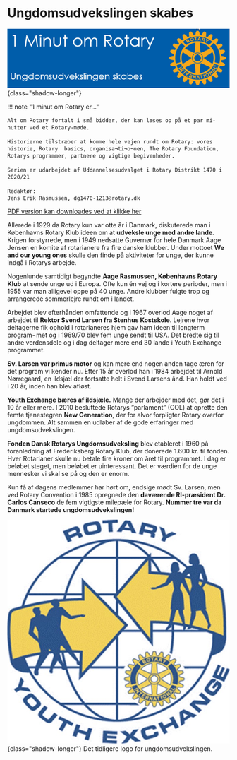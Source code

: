 # Ungdomsudvekslingen skabes

![Rotarys første år](images/ungdomsudveksling.jpg){class="shadow-longer"} 

!!! note "1 minut om Rotary er..."

    Alt om Rotary fortalt i små bidder, der kan læses op på et par mi-nutter ved et Rotary-møde.
    
    Historierne tilstræber at komme hele vejen rundt om Rotary: vores historie, Rotary  basics, organisa¬ti¬o¬nen, The Rotary Foundation, Rotarys programmer, partnere og vigtige begivenheder.
    
    Serien er udarbejdet af Uddannelsesudvalget i Rotary Distrikt 1470 i 2020/21
    
    Redaktør: 
    Jens Erik Rasmussen, dg1470-1213@rotary.dk


<a href=https://1minut.rotary.dk/pdf-versioner/1_minut_om_Rotary_Ungdomsudvekslingen_skabes.pdf target=_blank>PDF version kan downloades ved at klikke her</a>


Allerede i 1929 da Rotary kun var otte år i Danmark, diskuterede man i Københavns Rotary Klub ideen om at <strong>udveksle unge med andre lande</strong>. Krigen forstyrrede, men i 1949 nedsatte Guvernør for hele Danmark Aage Jensen en komite af rotarianere fra fire danske klubber. Under mottoet <strong>We and our young ones</strong> skulle den finde på aktiviteter for unge, der kunne indgå i Rotarys arbejde. 


Nogenlunde samtidigt begyndte <strong>Aage Rasmussen, Københavns Rotary Klub</strong> at sende unge ud i Europa. Ofte kun én vej og i kortere perioder, men i 1955 var man alligevel oppe på 40 unge. Andre klubber fulgte trop og arrangerede sommerlejre rundt om i landet. 


Arbejdet blev efterhånden omfattende og i 1967 overlod Aage noget af arbejdet til <strong>Rektor Svend Larsen fra Stenhus Kostskole</strong>. Lejrene hvor deltagerne fik ophold i rotarianeres hjem gav ham ideen til longterm program¬met og i 1969/70 blev fem unge sendt til USA. Det bredte sig til andre verdensdele og i dag deltager mere end 30 lande i Youth Exchange programmet. 


<strong>Sv. Larsen var primus motor</strong> og kan mere end nogen anden tage æren for det program vi kender nu. Efter 15 år overlod han i 1984 arbejdet til Arnold Nørregaard, en ildsjæl der fortsatte helt i Svend Larsens ånd. Han holdt ved i 20 år, inden han blev afløst.


<strong>Youth Exchange bæres af ildsjæle.</strong> Mange der arbejder med det, gør det i 10 år eller mere. I 2010 besluttede Rotarys ”parlament” (COL) at oprette den femte tjenestegren <strong>New Generation</strong>, der for alvor forpligter Rotary overfor ungdommen. Alt sammen en udløber af de gode erfaringer med ungdomsudvekslingen.


<strong>Fonden Dansk Rotarys Ungdomsudveksling</strong> blev etableret i 1960 på foranledning af Frederiksberg Rotary Klub, der donerede 1.600 kr. til fonden. Hver Rotarianer skulle nu betale fire kroner om året til programmet. I dag er beløbet steget, men beløbet er uinteressant. Det er værdien for de unge mennesker vi skal se på og den er enorm. 


Kun få af dagens medlemmer har hørt om, endsige mødt Sv. Larsen, men ved Rotary Convention i 1985 opregnede den <strong>daværende RI-præsident Dr. Carlos Canseco</strong> de fem vigtigste milepæle for Rotary. <strong>Nummer tre var da Danmark startede ungdomsudvekslingen!</strong>


![Rotaryhjulet](images/ungdomsudveksling2.jpg){class="shadow-longer"} 
Det tidligere logo for ungdomsudvekslingen.